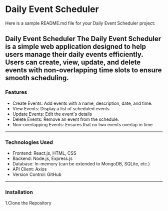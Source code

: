  # Daily Event Scheduler
 
Here is a sample README.md file for your Daily Event Scheduler project:

Daily Event Scheduler
The Daily Event Scheduler is a simple web application designed to help users manage their daily events efficiently. Users can create, view, update, and delete events with non-overlapping time slots to ensure smooth scheduling.
 ---
### Features
- Create Events: Add events with a name, description, date, and time.
- View Events: Display a list of scheduled events.
- Update Events: Edit the event's details
- Delete Events: Remove an event from the schedule.
- Non-overlapping Events: Ensures that no two events overlap in time
---
### Technologies Used
 - Frontend: React.js, HTML, CSS
 - Backend: Node.js, Express.js
 - Database: In-memory (can be extended to MongoDB, SQLite, etc.)
 - API Client: Axios
 - Version Control: GitHub
---
### Installation
1.Clone the Repository
